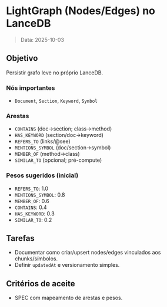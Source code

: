 # LightGraph (Nodes/Edges) no LanceDB

> Data: 2025-10-03

## Objetivo
Persistir grafo leve no próprio LanceDB.

### Nós importantes
- `Document`, `Section`, `Keyword`, `Symbol`

### Arestas
- `CONTAINS` (doc→section; class→method)
- `HAS_KEYWORD` (section/doc→keyword)
- `REFERS_TO` (links/@see)
- `MENTIONS_SYMBOL` (doc/section→symbol)
- `MEMBER_OF` (method→class)
- `SIMILAR_TO` (opcional; pré-compute)

### Pesos sugeridos (inicial)
- `REFERS_TO`: 1.0
- `MENTIONS_SYMBOL`: 0.8
- `MEMBER_OF`: 0.6
- `CONTAINS`: 0.4
- `HAS_KEYWORD`: 0.3
- `SIMILAR_TO`: 0.2

## Tarefas
- Documentar como criar/upsert nodes/edges vinculados aos chunks/símbolos.
- Definir `updatedAt` e versionamento simples.

## Critérios de aceite
- SPEC com mapeamento de arestas e pesos.
